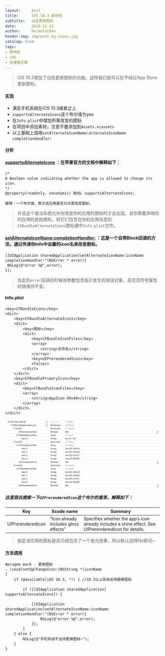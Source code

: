 ```yaml
---
layout:     post
title:      iOS 10.3 新特性
subtitle:   动态更换图标
date:       2018-12-13
author:     RocketsChen
header-img: img/post-bg-ioses.jpg
catalog: true
tags:
- 新特性
- iOS
- 旧博客迁移
---
```


> iOS 10.3增加了动态更换图标的功能。这样我们就可以在不经过App Store更新图标。

#### 实现
* 满足手机系统在iOS 10.3或者之上
* `supportsAlternateIcons`这个布尔值为yes
* 在`Info.plist`中增加所需改变的图标
* 在项目中添加素材，注意不要添加到`Assets.xcassets`
* 以上基础上调用`setAlternateIconName:alternateIconName completionHandler:`

#### 分析
#### [supportsAlternateIcons](https://developer.apple.com/documentation/uikit/uiapplication/2806815-supportsalternateicons?language=objc#declarations) ：在苹果官方的文档中解释如下：
```
/*
A Boolean value indicating whether the app is allowed to change its icon.
*/
@property(readonly, nonatomic) BOOL supportsAlternateIcons;

解释：一个布尔值，表示该应用是否允许更改其图标。
```
> 并且这个值当系统允许你改变你的应用的图标时才会出现。且你需要声明你的应用的其他图标，将它们包含在你的应用信息的`CFBundleAlternateIcons`图标键中`Info.plist`文件。

#### [setAlternateIconName:completionHandler:](https://developer.apple.com/documentation/uikit/uiapplication/2806818-setalternateiconname?language=objc#declarations) ：这是一个自带Block回调的方法，通过传递你info中设置的icon名来改变图标。
```
[[UIApplication sharedApplication]setAlternateIconName:iconName completionHandler:^(NSError * error){
 NSLog(@"error %@",error);
}];
```
> 当走到`error`回调的时候该参数包含指示发生的错误对象，且交流符号属性的值保持不变。


#### Info.plist
```
<key>CFBundleIcons</key>
<dict>
	<key>CFBundleAlternateIcons</key>
	<dict>
		<key>图标</key>
		<dict>
			<key>CFBundleIconFiles</key>
			<array>
			    <string>文件名</string>
			</array>
			<key>UIPrerenderedIcon</key>
			<false/>
		</dict>
	</dict>
	<key>CFBundlePrimaryIcon</key>
	<dict>
		<key>CFBundleIconFiles</key>
		<array>
			<string>AppIcon-49x49</string>
		</array>
	</dict>
</dict>
```
![如图](img/content/newFeatures_plist.png)

##### 这里我去搜索一下`UIPrerenderedIcon`这个布尔的意思，解释如下：
Key     | Xcode name  | 	Summary 
-------  | --- | ---
UIPrerenderedIcon | “Icon already includes gloss effects” | Specifies whether the app’s icon already includes a shine effect. See UIPrerenderedIcon for details.
> 指定该应用的图标是否已经包含了一个发光效果，所以默认选择No即可~


#### 方法调用
```
#pragma mark - 更换图标
- (void)setUpChangeIcon:(NSString *)iconName
{
    if (@available(iOS 10.3, *)) { //10.3以上系统支持跟换图标
        
        if ([[UIApplication sharedApplication] supportsAlternateIcons]) {

            [[UIApplication sharedApplication]setAlternateIconName:iconName completionHandler:^(NSError * error){
                NSLog(@"error %@",error);
            }];
        }
    } else {
        NSLog(@"手机系统不支持更换图标~");
    }
}
```

